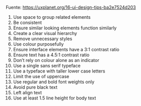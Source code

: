 Fuente: https://uxplanet.org/16-ui-design-tips-ba2e7524d203

 1. Use space to group related elements
 2. Be consistent
 3. Ensure similar looking elements function similarly
 4. Create a clear visual hierarchy
 5. Remove unnecessary styles
 6. Use colour purposefully
 7. Ensure interface elements have a 3:1 contrast ratio
 8. Ensure text has a 4.5:1 contrast ratio
 9. Don’t rely on colour alone as an indicator
10. Use a single sans serif typeface
11. Use a typeface with taller lower case letters
12. Limit the use of uppercase
13. Use regular and bold font weights only
14. Avoid pure black text
15. Left align text
16. Use at least 1.5 line height for body text